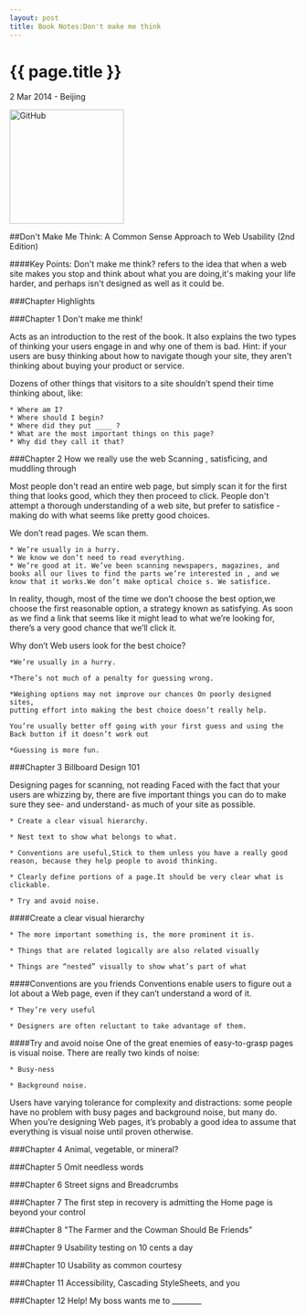```yaml
---
layout: post
title: Book Notes:Don't make me think
---
```


{{ page.title }}
================

<p class="meta">2 Mar 2014 - Beijing</p>
 
<img src="http://media-cache-ec0.pinimg.com/736x/6b/9a/bd/6b9abd3db65f8d000b68662cd5876796.jpg" alt="GitHub" title="GitHub,Social Coding" width="200" />

##Don't Make Me Think: A Common Sense Approach to Web Usability (2nd Edition)


####Key Points:
Don't make me think? refers to the idea that when a web site makes you stop and think about what you are doing,it's making your life harder, and perhaps isn't designed as well as it could be.

###Chapter Highlights

###Chapter 1 Don't make me think!

Acts as an introduction to the rest of the book. It also explains the two types of thinking your users engage in and why one of them is bad. 
Hint: if your users are busy thinking about how to navigate though your site, they aren't thinking about buying your product or service.

Dozens of other things that visitors to a site shouldn’t spend their time
thinking about, like:

	* Where am I?
	* Where should I begin?
	* Where did they put ____ ?
	* What are the most important things on this page?
	* Why did they call it that?

###Chapter 2 How we really use the web
Scanning , satisficing, and muddling through

Most people don't read an entire web page, but simply scan it for the first thing that looks good, which they then proceed to click. People don't attempt a thorough understanding of a web site, but prefer to satisfice - making do with what seems like pretty good choices.

We don’t read pages. We scan them.

	* We’re usually in a hurry.
	* We know we don’t need to read everything.
	* We’re good at it. We’ve been scanning newspapers, magazines, and books all our lives to find the parts we’re interested in , and we know that it works.We don’t make optical choice s. We satisfice.



In reality, though, most of the time we don’t choose the best option,we choose the first reasonable option, a strategy known as satisfying. As soon as we find a link that seems like it might lead to what we’re looking for, there’s a
very good chance that we’ll click it.

Why don’t Web users look for the best choice?

	*We’re usually in a hurry.
	
	*There’s not much of a penalty for guessing wrong.
	
	*Weighing options may not improve our chances On poorly designed sites, 
	putting effort into making the best choice doesn’t really help. 
	
	You’re usually better off going with your first guess and using the Back button if it doesn’t work out
	
	*Guessing is more fun.




###Chapter 3 Billboard Design 101

Designing pages for scanning, not reading
Faced with the fact that your users are whizzing by, there are five
important things you can do to make sure they see- and understand- as
much of your site as possible.


	* Create a clear visual hierarchy.

	* Nest text to show what belongs to what.

	* Conventions are useful,Stick to them unless you have a really good reason, because they help people to avoid thinking.

	* Clearly define portions of a page.It should be very clear what is clickable.

	* Try and avoid noise.

####Create a clear visual hierarchy

	* The more important something is, the more prominent it is.
	
	* Things that are related logically are also related visually
	
	* Things are “nested” visually to show what’s part of what

####Conventions are you friends
Conventions enable users to figure out a lot about a Web page, even if they
can’t understand a word of it.

	* They’re very useful
	
	* Designers are often reluctant to take advantage of them.

####Try and avoid noise
One of the great enemies of easy-to-grasp pages is visual noise. There are
really two kinds of noise:

	* Busy-ness
	
	* Background noise.

Users have varying tolerance for complexity and distractions: some people
have no problem with busy pages and background noise, but many do.
When you’re designing Web pages, it’s probably a good idea to assume
that everything is visual noise until proven otherwise.

###Chapter 4 Animal, vegetable, or mineral?

###Chapter 5 Omit needless words

###Chapter 6 Street signs and Breadcrumbs

###Chapter 7 The first step in recovery is admitting the Home page is beyond your control

###Chapter 8 "The Farmer and the Cowman Should Be Friends"

###Chapter 9 Usability testing on 10 cents a day

###Chapter 10 Usability as common courtesy

###Chapter 11 Accessibility, Cascading StyleSheets, and you

###Chapter 12 Help! My boss wants me to ________



